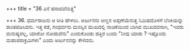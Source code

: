 +++
title = "36 ಎನೆ ಹಸಾದವೆನುತ್ತ"

+++
36. ಧರ್ಮರಾಜನು ಆ ರೀತಿ ಹೇಳಲು. ಅರ್ಜುನನು ಅಣ್ಣನ ಅಪ್ಪಣೆಯೆನುತ್ತ ನಿಮಿಷದೊಳಗೆ ಬೆಂಕಿಯನ್ನು ಶಾಂತಪಡಿಸಿದನು. ಇತ್ತ ಕಡೆ, ಗಂಧರ್ವನು ಮನಸ್ಸಿನ ದುಃಖದಲ್ಲಿ ನಾಚಿಕೆಯಿಂದ ಬಾಗಿದ ಮುಖದವನಾಗಿ, "ಇವರು ಮನುಷ್ಯರಲ್ಲ, ಯಾರೋ ನೋಡುವೆನು" ಎಂದುಕೊಂಡು ಹತ್ತಿರ ಬಂದು "ನೀವು ಯಾರು ? ಇಷ್ಟೊಂದು ಮಹಾಪರಾಕ್ರಮಿಗಳು" ಎಂದು ಅರ್ಜುನನನ್ನು ಕೇಳಿದನು.